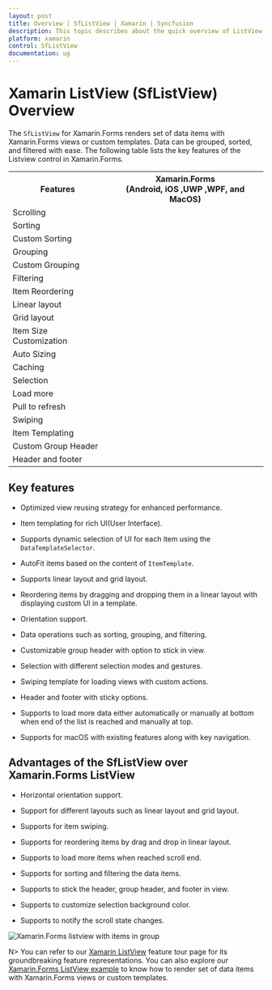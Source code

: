 ```yaml
---
layout: post
title: Overview | SfListView | Xamarin | Syncfusion
description: This topic describes about the quick overview of ListView features sets and its advantages in Xamarin.Forms.
platform: xamarin
control: SfListView
documentation: ug
---
```


# Xamarin ListView (SfListView) Overview

The `SfListView` for Xamarin.Forms renders set of data items with Xamarin.Forms views or custom templates. Data can be grouped, sorted, and filtered with ease. The following table lists the key features of the Listview control in Xamarin.Forms.

<table>
<tr>
<th>Features</th>
<th>Xamarin.Forms<br/>(Android, iOS ,UWP ,WPF, and MacOS)</th>
</tr>
<tr>
<td>Scrolling</td>
<td><i class="fa fa-check"></i></td>
</tr>
<tr>
<td>Sorting</td>
<td><i class="fa fa-check"></i></td>
</tr>
<tr>
<td>Custom Sorting</td>
<td><i class="fa fa-check"></i></td>
</tr>
<tr>
<td>Grouping</td>
<td><i class="fa fa-check"></i></td>
</tr>
<tr>
<td>Custom Grouping</td>
<td><i class="fa fa-check"></i></td>
</tr>
<tr>
<td>Filtering</td>
<td><i class="fa fa-check"></i></td>
</tr>
<tr>
<td>Item Reordering</td>
<td><i class="fa fa-check"></i></td>
</tr>
<tr>
<td>Linear layout</td>
<td><i class="fa fa-check"></i></td>
</tr>
<tr>
<td>Grid layout</td>
<td><i class="fa fa-check"></i></td>
</tr>
<tr>
<td>Item Size Customization</td>
<td><i class="fa fa-check"></i></td>
</tr>
<tr>
<td>Auto Sizing</td>
<td><i class="fa fa-check"></i></td>
</tr>
<tr>
<td>Caching</td>
<td><i class="fa fa-check"></i></td>
</tr>
<tr>
<td>Selection</td>
<td><i class="fa fa-check"></i></td>
</tr>
<tr>
<td>Load more</td>
<td><i class="fa fa-check"></i></td>
</tr>
<tr>
<td>Pull to refresh</td>
<td><i class="fa fa-check"></i></td>
</tr>
<tr>
<td>Swiping</td>
<td><i class="fa fa-check"></i></td>
</tr>
<tr>
<td>Item Templating</td>
<td><i class="fa fa-check"></i></td>
</tr>
<tr>
<td>Custom Group Header</td>
<td><i class="fa fa-check"></i></td>
</tr>
<tr>
<td>Header and footer</td>
<td><i class="fa fa-check"></i></td>
</tr>
</table>

## Key features

 * Optimized view reusing strategy for enhanced performance.

 * Item templating for rich UI(User Interface).

 * Supports dynamic selection of UI for each item using the `DataTemplateSelector`.

 * AutoFit items based on the content of `ItemTemplate`.

 * Supports linear layout and grid layout.

 * Reordering items by dragging and dropping them in a linear layout with displaying custom UI in a template.

 * Orientation support.

 * Data operations such as sorting, grouping, and filtering.

 * Customizable group header with option to stick in view.

 * Selection with different selection modes and gestures.

 * Swiping template for loading views with custom actions.

 * Header and footer with sticky options.

 * Supports to load more data either automatically or manually at bottom when end of the list is reached and manually at top.

 * Supports for macOS with existing features along with key navigation. 

## Advantages of the SfListView over Xamarin.Forms ListView
 
 * Horizontal orientation support.

 * Support for different layouts such as linear layout and grid layout.

 * Supports for item swiping.
 
 * Supports for reordering items by drag and drop in linear layout.

 * Supports to load more items when reached scroll end.

 * Supports for sorting and filtering the data items.

 * Supports to stick the header, group header, and footer in view.

 * Supports to customize selection background color.

 * Supports to notify the scroll state changes.


![Xamarin.Forms listview with items in group](SfListView_images/Overview.png)

N> You can refer to our [Xamarin ListView](https://www.syncfusion.com/xamarin-ui-controls/xamarin-listview) feature tour page for its groundbreaking feature representations. You can also explore our [Xamarin.Forms ListView example](https://github.com/SyncfusionExamples/ListView-GettingStarted-in-Xamarin-Forms) to know how to render set of data items with Xamarin.Forms views or custom templates.